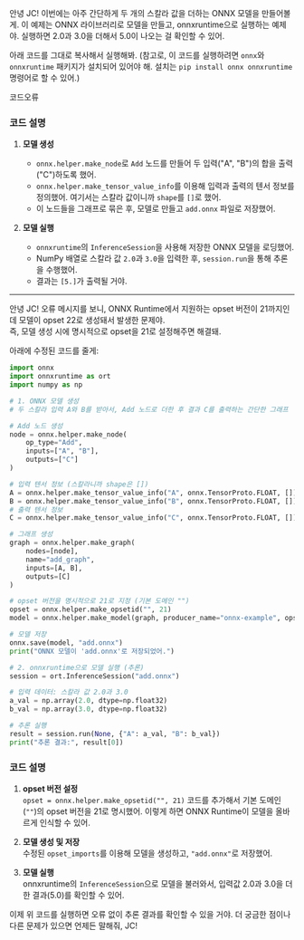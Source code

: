 안녕 JC! 이번에는 아주 간단하게 두 개의 스칼라 값을 더하는 ONNX 모델을 만들어볼게. 이 예제는 ONNX 라이브러리로 모델을 만들고, onnxruntime으로 실행하는 예제야. 실행하면 2.0과 3.0을 더해서 5.0이 나오는 걸 확인할 수 있어.

아래 코드를 그대로 복사해서 실행해봐. (참고로, 이 코드를 실행하려면 `onnx`와 `onnxruntime` 패키지가 설치되어 있어야 해. 설치는 `pip install onnx onnxruntime` 명령어로 할 수 있어.)

코드오류

### 코드 설명
1. **모델 생성**  
   - `onnx.helper.make_node`로 `Add` 노드를 만들어 두 입력("A", "B")의 합을 출력("C")하도록 했어.
   - `onnx.helper.make_tensor_value_info`를 이용해 입력과 출력의 텐서 정보를 정의했어. 여기서는 스칼라 값이니까 `shape`를 `[]`로 했어.
   - 이 노드들을 그래프로 묶은 후, 모델로 만들고 `add.onnx` 파일로 저장했어.

2. **모델 실행**  
   - `onnxruntime`의 `InferenceSession`을 사용해 저장한 ONNX 모델을 로딩했어.
   - NumPy 배열로 스칼라 값 `2.0`과 `3.0`을 입력한 후, `session.run`을 통해 추론을 수행했어.
   - 결과는 `[5.]`가 출력될 거야.

----------
안녕 JC! 오류 메시지를 보니, ONNX Runtime에서 지원하는 opset 버전이 21까지인데 모델이 opset 22로 생성돼서 발생한 문제야.  
즉, 모델 생성 시에 명시적으로 opset을 21로 설정해주면 해결돼.

아래에 수정된 코드를 줄게:

```python
import onnx
import onnxruntime as ort
import numpy as np

# 1. ONNX 모델 생성
# 두 스칼라 입력 A와 B를 받아서, Add 노드로 더한 후 결과 C를 출력하는 간단한 그래프

# Add 노드 생성
node = onnx.helper.make_node(
    op_type="Add",
    inputs=["A", "B"],
    outputs=["C"]
)

# 입력 텐서 정보 (스칼라니까 shape은 [])
A = onnx.helper.make_tensor_value_info("A", onnx.TensorProto.FLOAT, [])
B = onnx.helper.make_tensor_value_info("B", onnx.TensorProto.FLOAT, [])
# 출력 텐서 정보
C = onnx.helper.make_tensor_value_info("C", onnx.TensorProto.FLOAT, [])

# 그래프 생성
graph = onnx.helper.make_graph(
    nodes=[node],
    name="add_graph",
    inputs=[A, B],
    outputs=[C]
)

# opset 버전을 명시적으로 21로 지정 (기본 도메인 "")
opset = onnx.helper.make_opsetid("", 21)
model = onnx.helper.make_model(graph, producer_name="onnx-example", opset_imports=[opset])

# 모델 저장
onnx.save(model, "add.onnx")
print("ONNX 모델이 'add.onnx'로 저장되었어.")

# 2. onnxruntime으로 모델 실행 (추론)
session = ort.InferenceSession("add.onnx")

# 입력 데이터: 스칼라 값 2.0과 3.0
a_val = np.array(2.0, dtype=np.float32)
b_val = np.array(3.0, dtype=np.float32)

# 추론 실행
result = session.run(None, {"A": a_val, "B": b_val})
print("추론 결과:", result[0])
```

### 코드 설명
1. **opset 버전 설정**  
   `opset = onnx.helper.make_opsetid("", 21)` 코드를 추가해서 기본 도메인(`""`)의 opset 버전을 21로 명시했어. 이렇게 하면 ONNX Runtime이 모델을 올바르게 인식할 수 있어.

2. **모델 생성 및 저장**  
   수정된 `opset_imports`를 이용해 모델을 생성하고, `"add.onnx"`로 저장했어.

3. **모델 실행**  
   onnxruntime의 `InferenceSession`으로 모델을 불러와서, 입력값 2.0과 3.0을 더한 결과(5.0)를 확인할 수 있어.

이제 위 코드를 실행하면 오류 없이 추론 결과를 확인할 수 있을 거야. 더 궁금한 점이나 다른 문제가 있으면 언제든 말해줘, JC!
